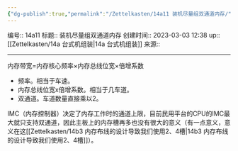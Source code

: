 ```yaml
---
{"dg-publish":true,"permalink":"/Zettelkasten/14a11 装机尽量组双通道内存/","dgPassFrontmatter":true}
---
```


编号:: 14a11
标题:: 装机尽量组双通道内存
创建时间:: 2023-03-03 12:38
up:: [[Zettelkasten/14a 台式机组装\|14a 台式机组装]]
来源:: 

---

内存带宽=内存核心频率×内存总线位宽×倍增系数
- 频率。相当于车速。
- 内存总线位宽x倍增系数。相当于几车道。
- 双通道。车道数量直接乘以2。

IMC（内存控制器）决定了内存工作时的通道上限，目前民用平台的CPU的IMC最大就只支持双通道，因此主板上的内存槽再多也没有很大的意义（有一点意义，意义在这[[Zettelkasten/14b3 内存布线的设计导致我们使用2、4槽\|14b3 内存布线的设计导致我们使用2、4槽]]）。